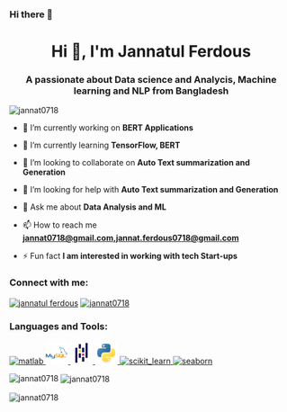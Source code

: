 ### Hi there 👋

<!--
**jannat0718/jannat0718** is a ✨ _special_ ✨ repository because its `README.md` (this file) appears on your GitHub profile.

Here are some ideas to get you started:

- 🔭 I’m currently working on ...
- 🌱 I’m currently learning ...
- 👯 I’m looking to collaborate on ...
- 🤔 I’m looking for help with ...
- 💬 Ask me about ...
- 📫 How to reach me: ...
- 😄 Pronouns: ...
- ⚡ Fun fact: ...
--><h1 align="center">Hi 👋, I'm Jannatul Ferdous</h1>
<h3 align="center">A passionate about Data science and Analycis, Machine learning and NLP from Bangladesh</h3>

<p align="left"> <img src="https://komarev.com/ghpvc/?username=jannat0718&label=Profile%20views&color=0e75b6&style=flat" alt="jannat0718" /> </p>

- 🔭 I’m currently working on **BERT Applications**

- 🌱 I’m currently learning **TensorFlow, BERT**

- 👯 I’m looking to collaborate on **Auto Text summarization and Generation**

- 🤝 I’m looking for help with **Auto Text summarization and Generation**

- 💬 Ask me about **Data Analysis and ML**

- 📫 How to reach me **jannat0718@gmail.com,jannat.ferdous0718@gmail.com**

- ⚡ Fun fact **I am interested in working with tech Start-ups**

<h3 align="left">Connect with me:</h3>
<p align="left">
<a href="https://linkedin.com/in/jannatul ferdous" target="blank"><img align="center" src="https://raw.githubusercontent.com/rahuldkjain/github-profile-readme-generator/master/src/images/icons/Social/linked-in-alt.svg" alt="jannatul ferdous" height="30" width="40" /></a>
<a href="https://kaggle.com/jannat0718" target="blank"><img align="center" src="https://raw.githubusercontent.com/rahuldkjain/github-profile-readme-generator/master/src/images/icons/Social/kaggle.svg" alt="jannat0718" height="30" width="40" /></a>
</p>

<h3 align="left">Languages and Tools:</h3>
<p align="left"> <a href="https://www.mathworks.com/" target="_blank" rel="noreferrer"> <img src="https://upload.wikimedia.org/wikipedia/commons/2/21/Matlab_Logo.png" alt="matlab" width="40" height="40"/> </a> <a href="https://www.mysql.com/" target="_blank" rel="noreferrer"> <img src="https://raw.githubusercontent.com/devicons/devicon/master/icons/mysql/mysql-original-wordmark.svg" alt="mysql" width="40" height="40"/> </a> <a href="https://pandas.pydata.org/" target="_blank" rel="noreferrer"> <img src="https://raw.githubusercontent.com/devicons/devicon/2ae2a900d2f041da66e950e4d48052658d850630/icons/pandas/pandas-original.svg" alt="pandas" width="40" height="40"/> </a> <a href="https://www.python.org" target="_blank" rel="noreferrer"> <img src="https://raw.githubusercontent.com/devicons/devicon/master/icons/python/python-original.svg" alt="python" width="40" height="40"/> </a> <a href="https://scikit-learn.org/" target="_blank" rel="noreferrer"> <img src="https://upload.wikimedia.org/wikipedia/commons/0/05/Scikit_learn_logo_small.svg" alt="scikit_learn" width="40" height="40"/> </a> <a href="https://seaborn.pydata.org/" target="_blank" rel="noreferrer"> <img src="https://seaborn.pydata.org/_images/logo-mark-lightbg.svg" alt="seaborn" width="40" height="40"/> </a> </p>

<p><img align="left" src="https://github-readme-stats.vercel.app/api/top-langs?username=jannat0718&show_icons=true&locale=en&layout=compact" alt="jannat0718" /></p>

<p>&nbsp;<img align="center" src="https://github-readme-stats.vercel.app/api?username=jannat0718&show_icons=true&locale=en" alt="jannat0718" /></p>

<p><img align="center" src="https://github-readme-streak-stats.herokuapp.com/?user=jannat0718&" alt="jannat0718" /></p>

